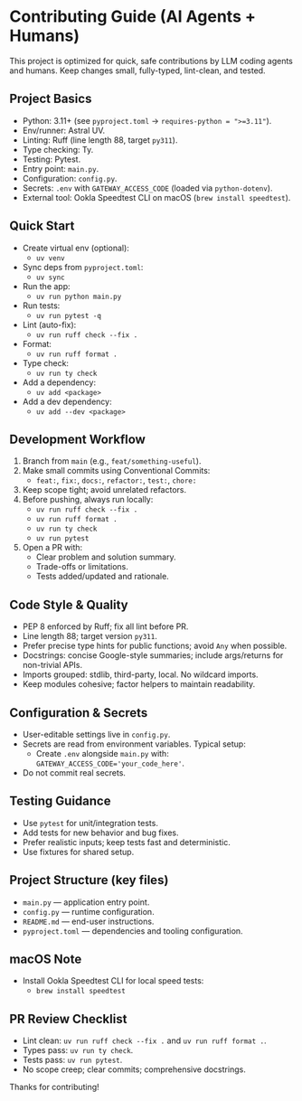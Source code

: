 # Contributing Guide (AI Agents + Humans)

This project is optimized for quick, safe contributions by LLM coding agents and humans. Keep changes small, fully-typed, lint-clean, and tested.

## Project Basics
- Python: 3.11+ (see `pyproject.toml` → `requires-python = ">=3.11"`).
- Env/runner: Astral UV.
- Linting: Ruff (line length 88, target `py311`).
- Type checking: Ty.
- Testing: Pytest.
- Entry point: `main.py`.
- Configuration: `config.py`.
- Secrets: `.env` with `GATEWAY_ACCESS_CODE` (loaded via `python-dotenv`).
- External tool: Ookla Speedtest CLI on macOS (`brew install speedtest`).

## Quick Start
- Create virtual env (optional):
  - `uv venv`
- Sync deps from `pyproject.toml`:
  - `uv sync`
- Run the app:
  - `uv run python main.py`
- Run tests:
  - `uv run pytest -q`
- Lint (auto-fix):
  - `uv run ruff check --fix .`
- Format:
  - `uv run ruff format .`
- Type check:
  - `uv run ty check`
- Add a dependency:
  - `uv add <package>`
- Add a dev dependency:
  - `uv add --dev <package>`

## Development Workflow
1. Branch from `main` (e.g., `feat/something-useful`).
2. Make small commits using Conventional Commits:
   - `feat:`, `fix:`, `docs:`, `refactor:`, `test:`, `chore:`
3. Keep scope tight; avoid unrelated refactors.
4. Before pushing, always run locally:
   - `uv run ruff check --fix .`
   - `uv run ruff format .`
   - `uv run ty check`
   - `uv run pytest`
5. Open a PR with:
   - Clear problem and solution summary.
   - Trade-offs or limitations.
   - Tests added/updated and rationale.

## Code Style & Quality
- PEP 8 enforced by Ruff; fix all lint before PR.
- Line length 88; target version `py311`.
- Prefer precise type hints for public functions; avoid `Any` when possible.
- Docstrings: concise Google-style summaries; include args/returns for non-trivial APIs.
- Imports grouped: stdlib, third-party, local. No wildcard imports.
- Keep modules cohesive; factor helpers to maintain readability.

## Configuration & Secrets
- User-editable settings live in `config.py`.
- Secrets are read from environment variables. Typical setup:
  - Create `.env` alongside `main.py` with: `GATEWAY_ACCESS_CODE='your_code_here'`.
- Do not commit real secrets.

## Testing Guidance
- Use `pytest` for unit/integration tests.
- Add tests for new behavior and bug fixes.
- Prefer realistic inputs; keep tests fast and deterministic.
- Use fixtures for shared setup.

## Project Structure (key files)
- `main.py` — application entry point.
- `config.py` — runtime configuration.
- `README.md` — end-user instructions.
- `pyproject.toml` — dependencies and tooling configuration.

## macOS Note
- Install Ookla Speedtest CLI for local speed tests:
  - `brew install speedtest`

## PR Review Checklist
- Lint clean: `uv run ruff check --fix .` and `uv run ruff format .`.
- Types pass: `uv run ty check`.
- Tests pass: `uv run pytest`.
- No scope creep; clear commits; comprehensive docstrings.

Thanks for contributing!